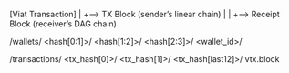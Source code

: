 [Viat Transaction]
  |
  +--> TX Block (sender’s linear chain)
  |
  |
  +--> Receipt Block (receiver’s DAG chain)

/wallets/
  <hash[0:1]>/
    <hash[1:2]>/
      <hash[2:3]>/
        <wallet_id>/

/transactions/
  <tx_hash[0]>/
    <tx_hash[1]>/
      <tx_hash[last12]>/
        vtx.block

